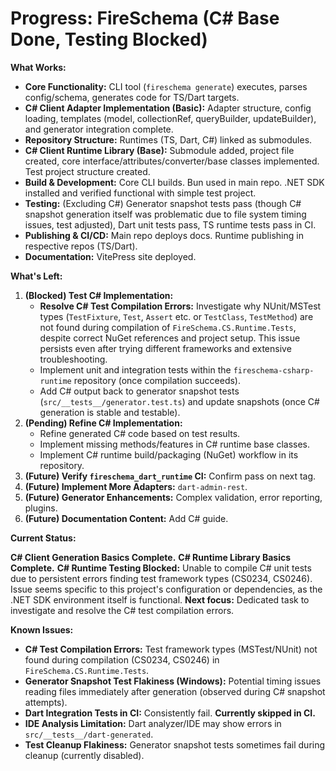 <!-- Version: 1.7 | Last Updated: 2025-04-05 | Updated By: Cline -->
# Progress: FireSchema (C# Base Done, Testing Blocked)

**What Works:**

-   **Core Functionality:** CLI tool (`fireschema generate`) executes, parses config/schema, generates code for TS/Dart targets.
-   **C# Client Adapter Implementation (Basic):** Adapter structure, config loading, templates (model, collectionRef, queryBuilder, updateBuilder), and generator integration complete.
-   **Repository Structure:** Runtimes (TS, Dart, C#) linked as submodules.
-   **C# Client Runtime Library (Base):** Submodule added, project file created, core interface/attributes/converter/base classes implemented. Test project structure created.
-   **Build & Development:** Core CLI builds. Bun used in main repo. .NET SDK installed and verified functional with simple test project.
-   **Testing:** (Excluding C#) Generator snapshot tests pass (though C# snapshot generation itself was problematic due to file system timing issues, test adjusted), Dart unit tests pass, TS runtime tests pass in CI.
-   **Publishing & CI/CD:** Main repo deploys docs. Runtime publishing in respective repos (TS/Dart).
-   **Documentation:** VitePress site deployed.

**What's Left:**

1.  **(Blocked) Test C# Implementation:**
    -   **Resolve C# Test Compilation Errors:** Investigate why NUnit/MSTest types (`TestFixture`, `Test`, `Assert` etc. or `TestClass`, `TestMethod`) are not found during compilation of `FireSchema.CS.Runtime.Tests`, despite correct NuGet references and project setup. This issue persists even after trying different frameworks and extensive troubleshooting.
    -   Implement unit and integration tests within the `fireschema-csharp-runtime` repository (once compilation succeeds).
    -   Add C# output back to generator snapshot tests (`src/__tests__/generator.test.ts`) and update snapshots (once C# generation is stable and testable).
2.  **(Pending) Refine C# Implementation:**
    -   Refine generated C# code based on test results.
    -   Implement missing methods/features in C# runtime base classes.
    -   Implement C# runtime build/packaging (NuGet) workflow in its repository.
3.  **(Future) Verify `fireschema_dart_runtime` CI:** Confirm pass on next tag.
4.  **(Future) Implement More Adapters:** `dart-admin-rest`.
5.  **(Future) Generator Enhancements:** Complex validation, error reporting, plugins.
6.  **(Future) Documentation Content:** Add C# guide.

**Current Status:**

**C# Client Generation Basics Complete.**
**C# Runtime Library Basics Complete.**
**C# Runtime Testing Blocked:** Unable to compile C# unit tests due to persistent errors finding test framework types (CS0234, CS0246). Issue seems specific to this project's configuration or dependencies, as the .NET SDK environment itself is functional.
**Next focus:** Dedicated task to investigate and resolve the C# test compilation errors.

**Known Issues:**

-   **C# Test Compilation Errors:** Test framework types (MSTest/NUnit) not found during compilation (CS0234, CS0246) in `FireSchema.CS.Runtime.Tests`.
-   **Generator Snapshot Test Flakiness (Windows):** Potential timing issues reading files immediately after generation (observed during C# snapshot attempts).
-   **Dart Integration Tests in CI:** Consistently fail. **Currently skipped in CI.**
-   **IDE Analysis Limitation:** Dart analyzer/IDE may show errors in `src/__tests__/dart-generated`.
-   **Test Cleanup Flakiness:** Generator snapshot tests sometimes fail during cleanup (currently disabled).
